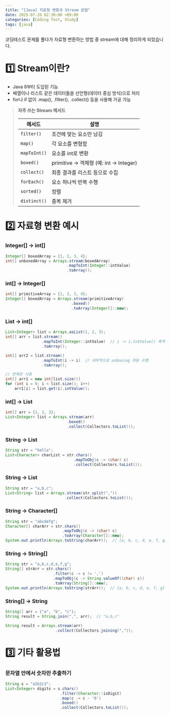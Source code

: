 ```yaml
---
title: "[Java] 지료형 변환과 Stream 문법"
date: 2025-07-26 02:30:00 +09:00
categories: [Coding Test, Study]
tags: [java]
---
```


코딩테스트 문제를 풀다가 자료형 변환하는 방법 중 stream에 대해 정리하게 되었습니다.

# 1️⃣ **Stream이란?**

- Java 8부터 도입된 기능
- 배열이나 리스트 같은 데이터들을 선언형(데이터 중심 방식)으로 처리
- for나 if 없이 .map(), .filter(), .collect() 등을 사용해 가공 가능

> **자주 쓰는 Stream 메서드**
>
> | 메서드       | 설명                                   |
> | ------------ | -------------------------------------- |
> | `filter()`   | 조건에 맞는 요소만 남김                |
> | `map()`      | 각 요소를 변형함                       |
> | `mapToInt()` | 요소를 int로 변환                      |
> | `boxed()`    | primitive → 객체형 (예: int → Integer) |
> | `collect()`  | 최종 결과를 리스트 등으로 수집         |
> | `forEach()`  | 요소 하나씩 반복 수행                  |
> | `sorted()`   | 정렬                                   |
> | `distinct()` | 중복 제거                              |

# 2️⃣ **자료형 변환 예시**

### Integer[] → int[]

```java
Integer[] boxedArray = {1, 2, 3, 4};
int[] unboxedArray = Arrays.stream(boxedArray)
                           .mapToInt(Integer::intValue)
                           .toArray();
```

### int[] → Integer[]

```java
int[] primitiveArray = {1, 2, 3, 4};
Integer[] boxedArray = Arrays.stream(primitiveArray)
                             .boxed()
                             .toArray(Integer[]::new);
```

### List<Integer> → int[]

```java
List<Integer> list = Arrays.asList(1, 2, 3);
int[] arr = list.stream()
                .mapToInt(Integer::intValue)  // i -> i.intValue() 축약 표현
                .toArray();

int[] arr2 = list.stream()
                .mapToInt(i -> i)  // 내부적으로 unboxing 자동 수행
                .toArray();

// 반복문 사용
int[] arr1 = new int[list.size()]
for (int i = 0; i < list.size(); i++)
    arr1[i] = list.get(i).intValue();
```

### int[] → List<Integer>

```java
int[] arr = {1, 2, 3};
List<Integer> list = Arrays.stream(arr)
                           .boxed()
                           .collect(Collectors.toList());
```

### String → List<Character>

```java
String str = "hello";
List<Character> charList = str.chars()
                              .mapToObj(c -> (char) c)
                              .collect(Collectors.toList());
```

### String → List<String>

```java
String str = "a,b,c";
List<String> list = Arrays.stream(str.split(","))
                          .collect(Collectors.toList());
```

### String → Character[]

```java
String str = "abcdefg";
Character[] charArr = str.chars()
                         .mapToObj(c -> (char) c)
                         .toArray(Character[]::new);
System.out.println(Arrays.toString(charArr));  // [a, b, c, d, e, f, g]
```

### String → String[]

```java
String str = "a,b,c,d,e,f,g";
String[] strArr = str.chars()
                     .filter(c -> c != ',')
                     .mapToObj(c -> String.valueOf((char) c))
                     .toArray(String[]::new);
System.out.println(Arrays.toString(strArr));  // [a, b, c, d, e, f, g]
```

### String[] → String

```java
String[] arr = {"a", "b", "c"};
String result = String.join(",", arr);  // "a,b,c"

String result = Arrays.stream(arr)
                      .collect(Collectors.joining(","));
```

# 3️⃣ **기타 활용법**

### 문자열 안에서 숫자만 추출하기

```java
String s = "a1b2c3";
List<Integer> digits = s.chars()
                        .filter(Character::isDigit)
                        .map(c -> c - '0')
                        .boxed()
                        .collect(Collectors.toList());
```
